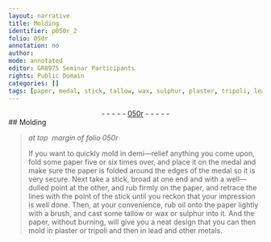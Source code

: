 ```yaml
---
layout: narrative
title: Molding
identifier: p050r_2
folio: 050r
annotation: no
author:
mode: annotated
editor: GR8975 Seminar Participants
rights: Public Domain
categories: []
tags: [paper, medal, stick, tallow, wax, sulphur, plaster, tripoli, lead]
---
```


 <div class="folio" align="center">- - - - - <a href="http://gallica.bnf.fr/ark:/12148/btv1b10500001g/f105.image" target="_blank">050r</a> - - - - - </div> 
## Molding

 
> *at top  margin of folio 050r*
> 
> If you want to quickly mold in demi—relief anything you come upon, fold some <span class="material">paper</span> five or six times over, and place it on the <span class="material">medal</span> and make sure the paper is folded around the edges of the medal so it is very secure. Next take a <span class="material">stick</span>, broad at one end and with a well—dulled point at the other, and rub firmly on the paper, and retrace the lines with the point of the stick until you reckon that your impression is well done. Then, at your convenience, rub oil onto the paper lightly with a <span class="tool">brush</span>, and cast some <span class="material">tallow</span> or <span class="material">wax</span> or <span class="material">sulphur</span> into it. And the paper, without burning, will give you a neat design that you can then mold in <span class="material">plaster</span> or <span class="material">tripoli</span> and then in <span class="material">lead</span> and other metals.
  